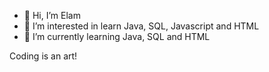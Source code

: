 - 👋 Hi, I’m Elam
- 👀 I’m interested in learn Java, SQL, Javascript and HTML
- 🌱 I’m currently learning Java, SQL and HTML

Coding is an art!
